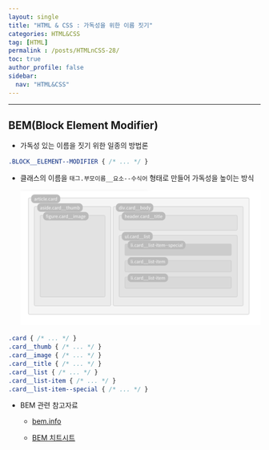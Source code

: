 ```yaml
---
layout: single
title: "HTML & CSS : 가독성을 위한 이름 짓기"
categories: HTML&CSS
tag: [HTML]
permalink : /posts/HTMLnCSS-28/
toc: true
author_profile: false
sidebar:
  nav: "HTML&CSS"
---
```


<hr>

## BEM(Block Element Modifier)

- 가독성 있는 이름을 짓기 위한 일종의 방법론

```css
.BLOCK__ELEMENT--MODIFIER { /* ... */ }
```

- 클래스의 이름을 `태그.부모이름__요소--수식어` 형태로 만들어 가독성을 높이는 방식

    ![image](../../assets/images/HTMLnCSS/HTMLnCSS-28-01.png)

```css
.card { /* ... */ }
.card__thumb { /* ... */ }
.card__image { /* ... */ }
.card__title { /* ... */ }
.card__list { /* ... */ }
.card__list-item { /* ... */ }
.card__list-item--special { /* ... */ }
```

- BEM 관련 참고자료

    - [bem.info](https://en.bem.info/)

    - [BEM 치트시트](https://9elements.com/bem-cheat-sheet/)

    
